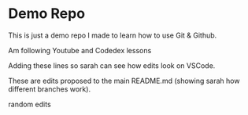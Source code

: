 # Demo Repo

This is just a demo repo I made to learn how to use Git & Github.

Am following Youtube and Codedex lessons

Adding these lines so sarah can see how edits look on VSCode.

These are edits proposed to the main README.md (showing sarah how different branches work).

random edits